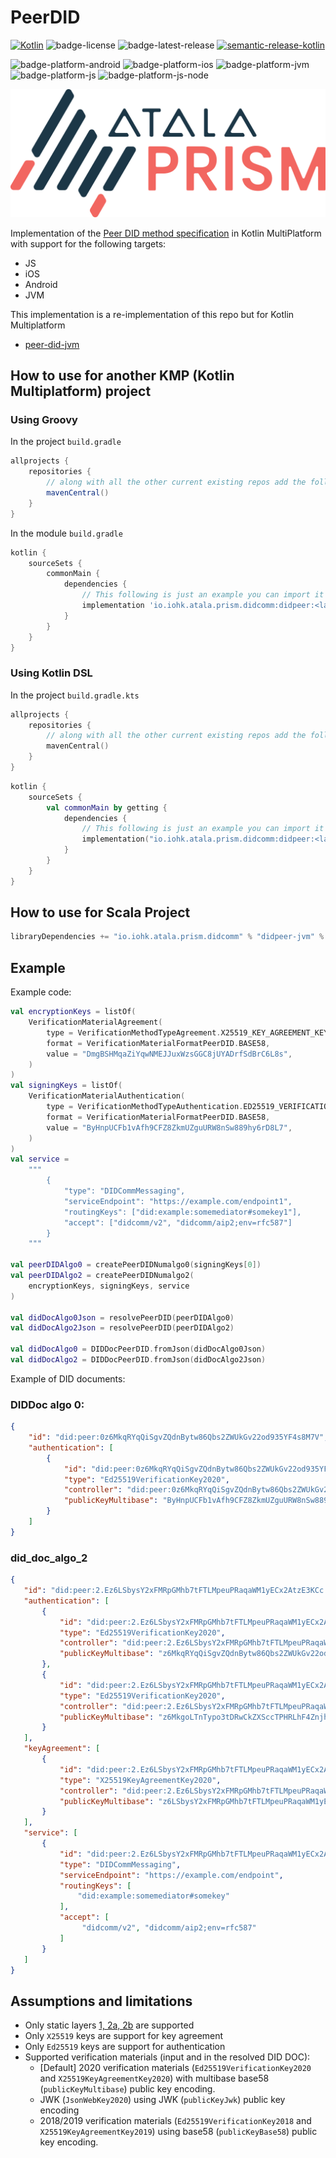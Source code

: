 # PeerDID

[![Kotlin](https://img.shields.io/badge/kotlin-1.9.22-blue.svg?logo=kotlin)](http://kotlinlang.org)
![badge-license]
![badge-latest-release]
[![semantic-release-kotlin]](https://github.com/semantic-release/semantic-release)

![badge-platform-android]
![badge-platform-ios]
![badge-platform-jvm]
![badge-platform-js]
![badge-platform-js-node]

![Atala Prism Logo](../Logo.png)

Implementation of the [Peer DID method specification](https://identity.foundation/peer-did-method-spec/) in Kotlin MultiPlatform with support for the following targets:

- JS
- iOS
- Android
- JVM

This implementation is a re-implementation of this repo but for Kotlin Multiplatform

- [peer-did-jvm](https://github.com/sicpa-dlab/peer-did-jvm)

## How to use for another KMP (Kotlin Multiplatform) project

### Using Groovy

In the project `build.gradle`
```groovy
allprojects {
    repositories {
        // along with all the other current existing repos add the following
        mavenCentral()
    }
}
```
In the module `build.gradle`
```groovy
kotlin {
    sourceSets {
        commonMain {
            dependencies {
                // This following is just an example you can import it as per you needs
                implementation 'io.iohk.atala.prism.didcomm:didpeer:<latest version>'
            }
        }
    }
}
```

### Using Kotlin DSL

In the project `build.gradle.kts`
```kotlin
allprojects {
    repositories {
        // along with all the other current existing repos add the following
        mavenCentral()
    }
}
```
```kotlin
kotlin {
    sourceSets {
        val commonMain by getting {
            dependencies {
                // This following is just an example you can import it as per you needs
                implementation("io.iohk.atala.prism.didcomm:didpeer:<latest version>")
            }
        }
    }
}
```

## How to use for Scala Project

```scala
libraryDependencies += "io.iohk.atala.prism.didcomm" % "didpeer-jvm" % "<latest version>"
```

## Example

Example code:

```kotlin
val encryptionKeys = listOf(
    VerificationMaterialAgreement(
        type = VerificationMethodTypeAgreement.X25519_KEY_AGREEMENT_KEY_2019,
        format = VerificationMaterialFormatPeerDID.BASE58,
        value = "DmgBSHMqaZiYqwNMEJJuxWzsGGC8jUYADrfSdBrC6L8s",
    )
)
val signingKeys = listOf(
    VerificationMaterialAuthentication(
        type = VerificationMethodTypeAuthentication.ED25519_VERIFICATION_KEY_2018,
        format = VerificationMaterialFormatPeerDID.BASE58,
        value = "ByHnpUCFb1vAfh9CFZ8ZkmUZguURW8nSw889hy6rD8L7",
    )
)
val service =
    """
        {
            "type": "DIDCommMessaging",
            "serviceEndpoint": "https://example.com/endpoint1",
            "routingKeys": ["did:example:somemediator#somekey1"],
            "accept": ["didcomm/v2", "didcomm/aip2;env=rfc587"]
        }
    """

val peerDIDAlgo0 = createPeerDIDNumalgo0(signingKeys[0])
val peerDIDAlgo2 = createPeerDIDNumalgo2(
    encryptionKeys, signingKeys, service
)

val didDocAlgo0Json = resolvePeerDID(peerDIDAlgo0)
val didDocAlgo2Json = resolvePeerDID(peerDIDAlgo2)

val didDocAlgo0 = DIDDocPeerDID.fromJson(didDocAlgo0Json)
val didDocAlgo2 = DIDDocPeerDID.fromJson(didDocAlgo2Json)
```

Example of DID documents:

### DIDDoc algo 0:
```json
{
    "id": "did:peer:0z6MkqRYqQiSgvZQdnBytw86Qbs2ZWUkGv22od935YF4s8M7V",
    "authentication": [
        {
            "id": "did:peer:0z6MkqRYqQiSgvZQdnBytw86Qbs2ZWUkGv22od935YF4s8M7V#6MkqRYqQiSgvZQdnBytw86Qbs2ZWUkGv22od935YF4s8M7V",
            "type": "Ed25519VerificationKey2020",
            "controller": "did:peer:0z6MkqRYqQiSgvZQdnBytw86Qbs2ZWUkGv22od935YF4s8M7V",
            "publicKeyMultibase": "ByHnpUCFb1vAfh9CFZ8ZkmUZguURW8nSw889hy6rD8L7"
        }
    ]
}
```
### did_doc_algo_2
```json
{
   "id": "did:peer:2.Ez6LSbysY2xFMRpGMhb7tFTLMpeuPRaqaWM1yECx2AtzE3KCc.Vz6MkqRYqQiSgvZQdnBytw86Qbs2ZWUkGv22od935YF4s8M7V.Vz6MkgoLTnTypo3tDRwCkZXSccTPHRLhF4ZnjhueYAFpEX6vg.SeyJ0IjoiZG0iLCJzIjoiaHR0cHM6Ly9leGFtcGxlLmNvbS9lbmRwb2ludCIsInIiOlsiZGlkOmV4YW1wbGU6c29tZW1lZGlhdG9yI3NvbWVrZXkiXSwiYSI6WyJkaWRjb21tL3YyIiwiZGlkY29tbS9haXAyO2Vudj1yZmM1ODciXX0",
   "authentication": [
       {
           "id": "did:peer:2.Ez6LSbysY2xFMRpGMhb7tFTLMpeuPRaqaWM1yECx2AtzE3KCc.Vz6MkqRYqQiSgvZQdnBytw86Qbs2ZWUkGv22od935YF4s8M7V.Vz6MkgoLTnTypo3tDRwCkZXSccTPHRLhF4ZnjhueYAFpEX6vg.SeyJ0IjoiZG0iLCJzIjoiaHR0cHM6Ly9leGFtcGxlLmNvbS9lbmRwb2ludCIsInIiOlsiZGlkOmV4YW1wbGU6c29tZW1lZGlhdG9yI3NvbWVrZXkiXSwiYSI6WyJkaWRjb21tL3YyIiwiZGlkY29tbS9haXAyO2Vudj1yZmM1ODciXX0#6MkqRYqQiSgvZQdnBytw86Qbs2ZWUkGv22od935YF4s8M7V",
           "type": "Ed25519VerificationKey2020",
           "controller": "did:peer:2.Ez6LSbysY2xFMRpGMhb7tFTLMpeuPRaqaWM1yECx2AtzE3KCc.Vz6MkqRYqQiSgvZQdnBytw86Qbs2ZWUkGv22od935YF4s8M7V.Vz6MkgoLTnTypo3tDRwCkZXSccTPHRLhF4ZnjhueYAFpEX6vg.SeyJ0IjoiZG0iLCJzIjoiaHR0cHM6Ly9leGFtcGxlLmNvbS9lbmRwb2ludCIsInIiOlsiZGlkOmV4YW1wbGU6c29tZW1lZGlhdG9yI3NvbWVrZXkiXSwiYSI6WyJkaWRjb21tL3YyIiwiZGlkY29tbS9haXAyO2Vudj1yZmM1ODciXX0",
           "publicKeyMultibase": "z6MkqRYqQiSgvZQdnBytw86Qbs2ZWUkGv22od935YF4s8M7V"
       },
       {
           "id": "did:peer:2.Ez6LSbysY2xFMRpGMhb7tFTLMpeuPRaqaWM1yECx2AtzE3KCc.Vz6MkqRYqQiSgvZQdnBytw86Qbs2ZWUkGv22od935YF4s8M7V.Vz6MkgoLTnTypo3tDRwCkZXSccTPHRLhF4ZnjhueYAFpEX6vg.SeyJ0IjoiZG0iLCJzIjoiaHR0cHM6Ly9leGFtcGxlLmNvbS9lbmRwb2ludCIsInIiOlsiZGlkOmV4YW1wbGU6c29tZW1lZGlhdG9yI3NvbWVrZXkiXSwiYSI6WyJkaWRjb21tL3YyIiwiZGlkY29tbS9haXAyO2Vudj1yZmM1ODciXX0#6MkgoLTnTypo3tDRwCkZXSccTPHRLhF4ZnjhueYAFpEX6vg",
           "type": "Ed25519VerificationKey2020",
           "controller": "did:peer:2.Ez6LSbysY2xFMRpGMhb7tFTLMpeuPRaqaWM1yECx2AtzE3KCc.Vz6MkqRYqQiSgvZQdnBytw86Qbs2ZWUkGv22od935YF4s8M7V.Vz6MkgoLTnTypo3tDRwCkZXSccTPHRLhF4ZnjhueYAFpEX6vg.SeyJ0IjoiZG0iLCJzIjoiaHR0cHM6Ly9leGFtcGxlLmNvbS9lbmRwb2ludCIsInIiOlsiZGlkOmV4YW1wbGU6c29tZW1lZGlhdG9yI3NvbWVrZXkiXSwiYSI6WyJkaWRjb21tL3YyIiwiZGlkY29tbS9haXAyO2Vudj1yZmM1ODciXX0",
           "publicKeyMultibase": "z6MkgoLTnTypo3tDRwCkZXSccTPHRLhF4ZnjhueYAFpEX6vg"
       }
   ],
   "keyAgreement": [
       {
           "id": "did:peer:2.Ez6LSbysY2xFMRpGMhb7tFTLMpeuPRaqaWM1yECx2AtzE3KCc.Vz6MkqRYqQiSgvZQdnBytw86Qbs2ZWUkGv22od935YF4s8M7V.Vz6MkgoLTnTypo3tDRwCkZXSccTPHRLhF4ZnjhueYAFpEX6vg.SeyJ0IjoiZG0iLCJzIjoiaHR0cHM6Ly9leGFtcGxlLmNvbS9lbmRwb2ludCIsInIiOlsiZGlkOmV4YW1wbGU6c29tZW1lZGlhdG9yI3NvbWVrZXkiXSwiYSI6WyJkaWRjb21tL3YyIiwiZGlkY29tbS9haXAyO2Vudj1yZmM1ODciXX0#6LSbysY2xFMRpGMhb7tFTLMpeuPRaqaWM1yECx2AtzE3KCc",
           "type": "X25519KeyAgreementKey2020",
           "controller": "did:peer:2.Ez6LSbysY2xFMRpGMhb7tFTLMpeuPRaqaWM1yECx2AtzE3KCc.Vz6MkqRYqQiSgvZQdnBytw86Qbs2ZWUkGv22od935YF4s8M7V.Vz6MkgoLTnTypo3tDRwCkZXSccTPHRLhF4ZnjhueYAFpEX6vg.SeyJ0IjoiZG0iLCJzIjoiaHR0cHM6Ly9leGFtcGxlLmNvbS9lbmRwb2ludCIsInIiOlsiZGlkOmV4YW1wbGU6c29tZW1lZGlhdG9yI3NvbWVrZXkiXSwiYSI6WyJkaWRjb21tL3YyIiwiZGlkY29tbS9haXAyO2Vudj1yZmM1ODciXX0",
           "publicKeyMultibase": "z6LSbysY2xFMRpGMhb7tFTLMpeuPRaqaWM1yECx2AtzE3KCc"
       }
   ],
   "service": [
       {
           "id": "did:peer:2.Ez6LSbysY2xFMRpGMhb7tFTLMpeuPRaqaWM1yECx2AtzE3KCc.Vz6MkqRYqQiSgvZQdnBytw86Qbs2ZWUkGv22od935YF4s8M7V.Vz6MkgoLTnTypo3tDRwCkZXSccTPHRLhF4ZnjhueYAFpEX6vg.SeyJ0IjoiZG0iLCJzIjoiaHR0cHM6Ly9leGFtcGxlLmNvbS9lbmRwb2ludCIsInIiOlsiZGlkOmV4YW1wbGU6c29tZW1lZGlhdG9yI3NvbWVrZXkiXSwiYSI6WyJkaWRjb21tL3YyIiwiZGlkY29tbS9haXAyO2Vudj1yZmM1ODciXX0#didcommmessaging-0",
           "type": "DIDCommMessaging",
           "serviceEndpoint": "https://example.com/endpoint",
           "routingKeys": [
               "did:example:somemediator#somekey"
           ],
           "accept": [
                "didcomm/v2", "didcomm/aip2;env=rfc587"
           ]
       }
   ]
}
```

## Assumptions and limitations
- Only static layers [1, 2a, 2b](https://identity.foundation/peer-did-method-spec/#layers-of-support) are supported
- Only `X25519` keys are support for key agreement
- Only `Ed25519` keys are support for authentication
- Supported verification materials (input and in the resolved DID DOC):
    - [Default] 2020 verification materials (`Ed25519VerificationKey2020` and `X25519KeyAgreementKey2020`) with multibase base58 (`publicKeyMultibase`) public key encoding.
    - JWK (`JsonWebKey2020`) using JWK (`publicKeyJwk`) public key encoding
    - 2018/2019 verification materials (`Ed25519VerificationKey2018` and `X25519KeyAgreementKey2019`) using base58 (`publicKeyBase58`) public key encoding.

<!-- TAG_VERSION -->
[badge-latest-release]: https://img.shields.io/badge/latest--release-1.0.0-blue.svg?style=flat
[badge-license]: https://img.shields.io/badge/license-Apache%20License%202.0-blue.svg?style=flat
[semantic-release-kotlin]: https://img.shields.io/badge/semantic--release-kotlin-blue?logo=semantic-release

<!-- TAG_PLATFORMS -->
[badge-platform-android]: http://img.shields.io/badge/-android-6EDB8D.svg?style=flat
[badge-platform-ios]: http://img.shields.io/badge/-ios-CDCDCD.svg?style=flat
[badge-platform-jvm]: http://img.shields.io/badge/-jvm-DB413D.svg?style=flat
[badge-platform-js]: http://img.shields.io/badge/-js-F8DB5D.svg?style=flat
[badge-platform-js-node]: https://img.shields.io/badge/-nodejs-68a063.svg?style=flat
